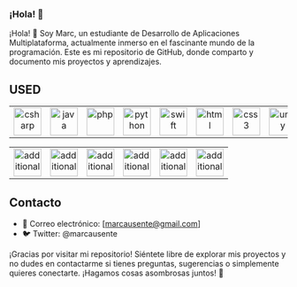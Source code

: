 ### ¡Hola! 👋

¡Hola! 👋 Soy Marc, un estudiante de Desarrollo de Aplicaciones Multiplataforma, actualmente inmerso en el fascinante mundo de la programación. Este es mi repositorio de GitHub, donde comparto y documento mis proyectos y aprendizajes.

## USED

<table>
  <tr>
    <td align="center"><img src="https://github.com/user-attachments/assets/a1e750da-6b97-44c9-84db-8625348611d1" alt="csharp" width="50"/></td>
    <td align="center"><img src="https://github.com/user-attachments/assets/7b083de8-24aa-46a1-83a1-65f605626489" alt="java" width="50"/></td>
    <td align="center"><img src="https://github.com/user-attachments/assets/dfd821d7-16b3-42ba-b8b6-5dd1f8ddcba0" alt="php" width="50"/></td>
    <td align="center"><img src="https://github.com/user-attachments/assets/00a0a736-e24f-4a09-9305-2f3dee4772b0" alt="python" width="50"/></td>
    <td align="center"><img src="https://github.com/user-attachments/assets/b9687a95-1f01-4fd3-b1f9-f047abd6c95c" alt="swift" width="50"/></td>
    <td align="center"><img src="https://github.com/user-attachments/assets/c68d4f93-d7d9-48c1-92d7-672a4bde4626" alt="html" width="50"/></td>
    <td align="center"><img src="https://github.com/user-attachments/assets/a749fec4-180b-46bd-b6c1-eae728e70d9a" alt="css3" width="50"/></td>
    <td align="center"><img src="https://github.com/user-attachments/assets/9377bcda-a67f-4934-85ad-ef645a549779" alt="unity" width="50"/></td>
  </tr>
</table>

<table>
  <tr>
    <td align="center"><img src="https://github.com/user-attachments/assets/c69d897a-556b-464b-a564-f01e3eb0aea8" alt="additional" width="50"/></td>
    <td align="center"><img src="https://github.com/user-attachments/assets/fb729acd-ccdc-4a91-b2a5-197bdca3bfd7" alt="additional" width="50"/></td>
    <td align="center"><img src="https://github.com/user-attachments/assets/08ef10b1-6a27-42e2-9598-37b0917450c3" alt="additional" width="50"/></td>
    <td align="center"><img src="https://github.com/user-attachments/assets/7f327ae7-5e3c-409d-9930-facd9d37dcce" alt="additional" width="50"/></td>
    <td align="center"><img src="https://github.com/user-attachments/assets/2a8ac0c0-4a3c-4add-bc33-5f55b1c02ddf" alt="additional" width="50"/></td>
    <td align="center"><img src="https://github.com/user-attachments/assets/aebef539-8939-4e9b-a719-cf2eebd4de52" alt="additional" width="50"/></td>
  </tr>
</table>

## Contacto
- 📧 Correo electrónico: [marcausente@gmail.com]
- 🐦 Twitter: @marcausente

¡Gracias por visitar mi repositorio! Siéntete libre de explorar mis proyectos y no dudes en contactarme si tienes preguntas, sugerencias o simplemente quieres conectarte. ¡Hagamos cosas asombrosas juntos! 🚀
